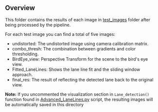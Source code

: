## Overview

This folder contains the results of each image in [test_images](https://github.com/HossamKhalil-hub01/CarND-P2--AdvancedLaneLinesDetection/tree/master/test_images) folder after being processed by the pipeline.

For each test image you can find a total of five images:


* undistorted: The undistorted image using camera calibration matrix.
* combo_thresh: The combination between gradients and color thresholding.
* BirdEye_view: Perspective Transform for the scene to the bird's eye view.
* Fitted_LaneLines: Shows the lane line fit and the sliding window approach.
* final_res: The result of reflecting the detected lane back to the original view.

**Note:** If you uncommented the visualization section in `Lane_detection()` function found in [Advanced_LaneLines.py](https://github.com/HossamKhalil-hub01/CarND-P2--AdvancedLaneLinesDetection/blob/master/Advanced_LaneLines.py) script, the resulting images will be automatically saved in this directory
